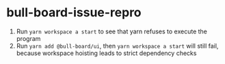 # bull-board-issue-repro

1. Run `yarn workspace a start` to see that yarn refuses to execute the program
2. Run `yarn add @bull-board/ui`, then `yarn workspace a start` will still fail, because workspace hoisting leads to strict dependency checks
